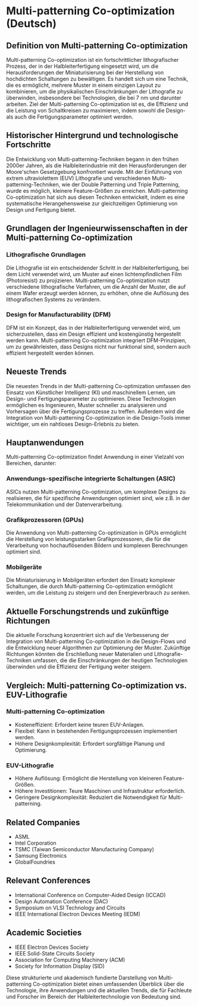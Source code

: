 # Multi-patterning Co-optimization (Deutsch)

## Definition von Multi-patterning Co-optimization

Multi-patterning Co-optimization ist ein fortschrittlicher lithografischer Prozess, der in der Halbleiterfertigung eingesetzt wird, um die Herausforderungen der Miniaturisierung bei der Herstellung von hochdichten Schaltungen zu bewältigen. Es handelt sich um eine Technik, die es ermöglicht, mehrere Muster in einem einzigen Layout zu kombinieren, um die physikalischen Einschränkungen der Lithografie zu überwinden, insbesondere bei Technologien, die bei 7 nm und darunter arbeiten. Ziel der Multi-patterning Co-optimization ist es, die Effizienz und die Leistung von Schaltkreisen zu maximieren, indem sowohl die Design- als auch die Fertigungsparameter optimiert werden.

## Historischer Hintergrund und technologische Fortschritte

Die Entwicklung von Multi-patterning-Techniken begann in den frühen 2000er Jahren, als die Halbleiterindustrie mit den Herausforderungen der Moore'schen Gesetzgebung konfrontiert wurde. Mit der Einführung von extrem ultraviolettem (EUV) Lithografie und verschiedenen Multi-patterning-Techniken, wie der Double Patterning und Triple Patterning, wurde es möglich, kleinere Feature-Größen zu erreichen. Multi-patterning Co-optimization hat sich aus diesen Techniken entwickelt, indem es eine systematische Herangehensweise zur gleichzeitigen Optimierung von Design und Fertigung bietet.

## Grundlagen der Ingenieurwissenschaften in der Multi-patterning Co-optimization

### Lithografische Grundlagen

Die Lithografie ist ein entscheidender Schritt in der Halbleiterfertigung, bei dem Licht verwendet wird, um Muster auf einen lichtempfindlichen Film (Photoresist) zu projizieren. Multi-patterning Co-optimization nutzt verschiedene lithografische Verfahren, um die Anzahl der Muster, die auf einem Wafer erzeugt werden können, zu erhöhen, ohne die Auflösung des lithografischen Systems zu verändern.

### Design for Manufacturability (DFM)

DFM ist ein Konzept, das in der Halbleiterfertigung verwendet wird, um sicherzustellen, dass ein Design effizient und kostengünstig hergestellt werden kann. Multi-patterning Co-optimization integriert DFM-Prinzipien, um zu gewährleisten, dass Designs nicht nur funktional sind, sondern auch effizient hergestellt werden können.

## Neueste Trends

Die neuesten Trends in der Multi-patterning Co-optimization umfassen den Einsatz von Künstlicher Intelligenz (KI) und maschinellem Lernen, um Design- und Fertigungsparameter zu optimieren. Diese Technologien ermöglichen es Ingenieuren, Muster schneller zu analysieren und Vorhersagen über die Fertigungsprozesse zu treffen. Außerdem wird die Integration von Multi-patterning Co-optimization in die Design-Tools immer wichtiger, um ein nahtloses Design-Erlebnis zu bieten.

## Hauptanwendungen

Multi-patterning Co-optimization findet Anwendung in einer Vielzahl von Bereichen, darunter:

### Anwendungs-spezifische integrierte Schaltungen (ASIC)

ASICs nutzen Multi-patterning Co-optimization, um komplexe Designs zu realisieren, die für spezifische Anwendungen optimiert sind, wie z.B. in der Telekommunikation und der Datenverarbeitung.

### Grafikprozessoren (GPUs)

Die Anwendung von Multi-patterning Co-optimization in GPUs ermöglicht die Herstellung von leistungsstarken Grafikprozessoren, die für die Verarbeitung von hochauflösenden Bildern und komplexen Berechnungen optimiert sind.

### Mobilgeräte

Die Miniaturisierung in Mobilgeräten erfordert den Einsatz komplexer Schaltungen, die durch Multi-patterning Co-optimization ermöglicht werden, um die Leistung zu steigern und den Energieverbrauch zu senken.

## Aktuelle Forschungstrends und zukünftige Richtungen

Die aktuelle Forschung konzentriert sich auf die Verbesserung der Integration von Multi-patterning Co-optimization in die Design-Flows und die Entwicklung neuer Algorithmen zur Optimierung der Muster. Zukünftige Richtungen könnten die Erschließung neuer Materialien und Lithografie-Techniken umfassen, die die Einschränkungen der heutigen Technologien überwinden und die Effizienz der Fertigung weiter steigern.

## Vergleich: Multi-patterning Co-optimization vs. EUV-Lithografie

### Multi-patterning Co-optimization

- Kosteneffizient: Erfordert keine teuren EUV-Anlagen.
- Flexibel: Kann in bestehenden Fertigungsprozessen implementiert werden.
- Höhere Designkomplexität: Erfordert sorgfältige Planung und Optimierung.

### EUV-Lithografie

- Höhere Auflösung: Ermöglicht die Herstellung von kleineren Feature-Größen.
- Höhere Investitionen: Teure Maschinen und Infrastruktur erforderlich.
- Geringere Designkomplexität: Reduziert die Notwendigkeit für Multi-patterning.

## Related Companies

- ASML
- Intel Corporation
- TSMC (Taiwan Semiconductor Manufacturing Company)
- Samsung Electronics
- GlobalFoundries

## Relevant Conferences

- International Conference on Computer-Aided Design (ICCAD)
- Design Automation Conference (DAC)
- Symposium on VLSI Technology and Circuits
- IEEE International Electron Devices Meeting (IEDM)

## Academic Societies

- IEEE Electron Devices Society
- IEEE Solid-State Circuits Society
- Association for Computing Machinery (ACM)
- Society for Information Display (SID)

Diese strukturierte und akademisch fundierte Darstellung von Multi-patterning Co-optimization bietet einen umfassenden Überblick über die Technologie, ihre Anwendungen und die aktuellen Trends, die für Fachleute und Forscher im Bereich der Halbleitertechnologie von Bedeutung sind.